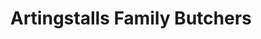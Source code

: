 ---
title: "Artingstalls Family Butchers"
url: /chipping-sodbury/artingstalls-family-butchers/
shop: butcher
---